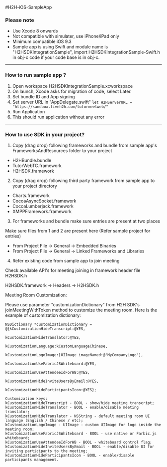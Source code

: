 ﻿

#H2H-iOS-SampleApp
 
### Please note

* Use Xcode 8 onwards
* Not compatible with simulater, use iPhone/iPad only
* Minimum compatible iOS 9.3
* Sample app is using Swift and module name is "H2HSDKIntegrationSample", import H2HSDKIntegrationSample-Swift.h in obj-c code if your code base is in obj-c.

---
### How to run sample app ?

1. Open workspace H2HSDKIntegrationSample.xcworkspace
2. On launch, Xcode asks for migration of code, select Later.
3. Set bundle ID and App signing 
4. Set server URL in "AppDelegate.swift" ```let H2HServerURL = "https://sandbox.liveh2h.com/tutormeetweb/" ```
5. Run Application
6. This should run application without any error

---
### How to use SDK in your project?

1. Copy (drag drop) following frameworks and bundle from sample app's FrameworksAndResources folder to your project

 * H2HBundle.bundle
 * TutorWebTC.framework
 * H2HSDK.framework

2. Copy (drag drop) following third party framework from sample app to your project directory

 * Charts.framework
 * CocoaAsyncSocket.framework
 * CocoaLumberjack.framework
 * XMPPFramework.framework

3. For frameworks and bundle make sure entries are present at two places 

  Make sure files from 1 and 2 are present here (Refer sample project for entries)

  * From Project File -> General -> Embedded Binaries 
  * From Project File -> General -> Linked Frameworks and Libraries
  
4. Refer existing code from sample app to join meeting

Check available API's for meeting joining in framework header file H2HSDK.h 

H2HSDK.framework -> Headers -> H2HSDK.h

Meeting Room Customization:

Please use parameter "customizationDictionary" from H2H SDK's joinMeetingWithToken method to customize the meeting room. Here is the example of customization dictionary:
```
NSDictionary *customizationDictionary = @{kCustomizationHideTranscript:@YES,
                                          kCustomizationHideTranslator:@YES,
                                                kCustomizationLanguage:kCustomLanguageChinese,
                                               kCustomizationLogoImage:[UIImage imageNamed:@"MyCompanyLogo"],
                                   kCustomizationUseFabricJSWhiteboard:@YES,
                                      kCustomizationUseAttendeeIdForWB:@YES,
                                  kCustomizationHideInviteUsersByEmail:@YES,
                                    kCustomizationHideParticipantsIcon:@YES};

Customization keys:
kCustomizationHideTranscript - BOOL - show/hide meeting transcript;
kCustomizationHideTranslator - BOOL - enable/disable meeting translator;
kCustomizationHideTranslator - NSString - default meeting room UI language (English / Chinese / etc);
kCustomizationLogoImage - UIImage - custom UIImage for logo inside the meeting room;
kCustomizationUseFabricJSWhiteboard - BOOL - use native or Farbic.js whiteboard;
kCustomizationUseAttendeeIdForWB - BOOL - whiteboard control flag;
kCustomizationHideInviteUsersByEmail - BOOL - enable/disable UI for inviting participants to the meeting;
kCustomizationHideParticipantsIcon - BOOL - enable/disable participants management.
```
